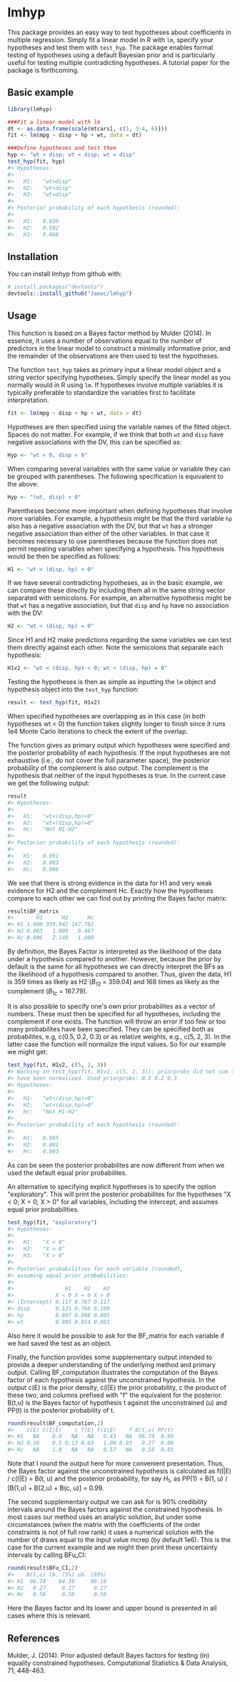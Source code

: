 
<!-- README.md is generated from README.Rmd. Please edit that file -->
lmhyp
=====

This package provides an easy way to test hypotheses about coefficients in multiple regression. Simply fit a linear model in R with `lm`, specify your hypotheses and test them with `test_hyp`. The package enables formal testing of hypotheses using a default Bayesian prior and is particularly useful for testing multiple contradicting hypotheses. A tutorial paper for the package is forthcoming.

Basic example
-------------

``` r
library(lmhyp)

###Fit a linear model with lm
dt <- as.data.frame(scale(mtcars[, c(1, 3:4, 6)]))
fit <- lm(mpg ~ disp + hp + wt, data = dt)

###Define hypotheses and test them
hyp <- "wt > disp; wt < disp; wt = disp"
test_hyp(fit, hyp)
#> Hypotheses:
#> 
#>   H1:   "wt>disp"
#>   H2:   "wt<disp"
#>   H3:   "wt=disp"
#> 
#> Posterior probability of each hypothesis (rounded):
#> 
#>   H1:   0.030
#>   H2:   0.502
#>   H3:   0.468
```

Installation
------------

You can install lmhyp from github with:

``` r
# install.packages("devtools")
devtools::install_github("Jaeoc/lmhyp")
```

Usage
-----

This function is based on a Bayes factor method by Mulder (2014). In essence, it uses a number of observations equal to the number of predictors in the linear model to construct a minimally informative prior, and the remainder of the observations are then used to test the hypotheses.

The function `test_hyp` takes as primary input a linear model object and a string vector specifying hypotheses. Simply specify the linear model as you normally would in R using `lm`. If hypotheses involve multiple variables it is typically preferable to standardize the variables first to facilitate interpretation.

``` r
fit <- lm(mpg ~ disp + hp + wt, data = dt)
```

Hypotheses are then specified using the variable names of the fitted object. Spaces do not matter. For example, if we think that both `wt` and `disp` have negative associations with the DV, this can be specified as:

``` r
Hyp <- "wt < 0, disp < 0"
```

When comparing several variables with the same value or variable they can be grouped with parentheses. The following specification is equivalent to the above:

``` r
Hyp <- "(wt, disp) < 0"
```

Parentheses become more important when defining hypotheses that involve more variables. For example, a hypothesis might be that the third variable `hp` also has a negative association with the DV, but that `wt` has a stronger negative association than either of the other variables. In that case it becomes necessary to use parentheses because the function does not permit repeating variables when specifying a hypothesis. This hypothesis would be then be specified as follows:

``` r
H1 <- "wt < (disp, hp) < 0"
```

If we have several contradicting hypotheses, as in the basic example, we can compare these directly by including them all in the same string vector separated with semicolons. For example, an alternative hypothesis might be that `wt` has a negative association, but that `disp` and `hp` have no association with the DV:

``` r
H2 <- "wt < (disp, hp) = 0"
```

Since H1 and H2 make predictions regarding the same variables we can test them directly against each other. Note the semicolons that separate each hypothesis:

``` r
H1v2 <- "wt < (disp, hp) < 0; wt < (disp, hp) = 0"
```

Testing the hypotheses is then as simple as inputting the `lm` object and hypothesis object into the `test_hyp` function:

``` r
result <- test_hyp(fit, H1v2)
```

When specified hypotheses are overlapping as in this case (in both hypotheses wt &lt; 0) the function takes slightly longer to finish since it runs 1e4 Monte Carlo iterations to check the extent of the overlap.

The function gives as primary output which hypotheses were specified and the posterior probability of each hypothesis. If the input hypotheses are not exhaustive (i.e., do not cover the full parameter space), the posterior probability of the complement is also output. The complement is the hypothesis that neither of the input hypotheses is true. In the current case we get the following output:

``` r
result
#> Hypotheses:
#> 
#>   H1:   "wt<(disp,hp)<0"
#>   H2:   "wt<(disp,hp)=0"
#>   Hc:   "Not H1-H2"
#> 
#> Posterior probability of each hypothesis (rounded):
#> 
#>   H1:   0.991
#>   H2:   0.003
#>   Hc:   0.006
```

We see that there is strong evidence in the data for H1 and very weak evidence for H2 and the complement Hc. Exactly how the hypotheses compare to each other we can find out by printing the Bayes factor matrix:

``` r
result$BF_matrix
#>       H1      H2      Hc
#> H1 1.000 359.042 167.792
#> H2 0.003   1.000   0.467
#> Hc 0.006   2.140   1.000
```

By definition, the Bayes Factor is interpreted as the likelihood of the data under a hypothesis compared to another. However, because the prior by default is the same for all hypotheses we can directly interpret the BFs as the likelihood of a hypothesis compared to another. Thus, given the data, H1 is 359 times as likely as H2 (*B*<sub>12</sub> = 359.04) and 168 times as likely as the complement (*B*<sub>1*c*</sub> = 167.79).

It is also possible to specify one's own prior probabilites as a vector of numbers. These must then be specified for all hypotheses, including the complement if one exists. The function will throw an error if too few or too many probabilites have been specified. They can be specified both as probabilites, e.g, c(0.5, 0.2, 0.3) or as relative weights, e.g., c(5, 2, 3). In the latter case the function will normalize the input values. So for our example we might get:

``` r
test_hyp(fit, H1v2, c(5, 2, 3))
#> Warning in test_hyp(fit, H1v2, c(5, 2, 3)): priorprobs did not sum to 1 and
#> have been normalized. Used priorprobs: 0.5 0.2 0.3
#> Hypotheses:
#> 
#>   H1:   "wt<(disp,hp)<0"
#>   H2:   "wt<(disp,hp)=0"
#>   Hc:   "Not H1-H2"
#> 
#> Posterior probability of each hypothesis (rounded):
#> 
#>   H1:   0.995
#>   H2:   0.001
#>   Hc:   0.003
```

As can be seen the posterior probabilites are now different from when we used the default equal prior probabilites.

An alternative to specifying explicit hypotheses is to specify the option "exploratory". This will print the posterior probabilites for the hypotheses "X &lt; 0; X = 0; X &gt; 0" for all variables, including the intercept, and assumes equal prior probabilities.

``` r
test_hyp(fit, "exploratory")
#> Hypotheses:
#> 
#>   H1:   "X < 0"
#>   H2:   "X = 0"
#>   H3:   "X > 0"
#> 
#> Posterior probabilities for each variable (rounded), 
#> assuming equal prior probabilities:
#> 
#>                H1    H2    H3
#>             X < 0 X = 0 X > 0
#> (Intercept) 0.117 0.767 0.117
#> disp        0.125 0.766 0.109
#> hp          0.897 0.098 0.005
#> wt          0.985 0.014 0.001
```

Also here it would be possible to ask for the BF\_matrix for each variable if we had saved the test as an object.

Finally, the function provides some supplementary output intended to provide a deeper understanding of the underlying method and primary output. Calling BF\_computation illustrates the computation of the Bayes factor of each hypothesis against the unconstrained hypothesis. In the output c(E) is the prior density, c(I|E) the prior probability, c the product of these two, and columns prefixed with "f" the equivalent for the posterior. B(t,u) is the Bayes factor of hypothesis t against the unconstrained (u) and PP(t) is the posterior probability of t.

``` r
round(result$BF_computation,2)
#>    c(E) C(I|E)    c f(E) f(I|E)    f B(t,u) PP(t)
#> H1   NA    0.0   NA   NA   0.43   NA  96.74  0.99
#> H2 0.26    0.5 0.13 0.03   1.00 0.03   0.27  0.00
#> Hc   NA    1.0   NA   NA   0.57   NA   0.58  0.01
```

Note that I round the output here for more convenient presentation. Thus, the Bayes factor against the unconstrained hypothesis is calculated as f(I|E) / c(I|E) = B(t, u) and the posterior probability, for say *H*<sub>1</sub>, as PP(1) = B(1, u) / \[B(1,u) + B(2,u) + B(c, u)\] = 0.99.

The second supplementary output we can ask for is 90% credibility intervals around the Bayes factors against the constrained hypothesis. In most cases our method uses an analytic solution, but under some circumstances (when the matrix with the coefficients of the order constraints is not of full row rank) it uses a numerical solution with the number of draws equal to the input value mcrep (by default 1e6). This is the case for the current example and we might then print these uncertainty intervals by calling BFu\_CI:

``` r
round(result$BFu_CI,2)
#>    B(t,u) lb. (5%) ub. (95%)
#> H1  96.74    94.39     99.19
#> H2   0.27     0.27      0.27
#> Hc   0.58     0.58      0.58
```

Here the Bayes factor and its lower and upper bound is presented in all cases where this is relevant.

References
----------

Mulder, J. (2014). Prior adjusted default Bayes factors for testing (in) equality constrained hypotheses. Computational Statistics & Data Analysis, 71, 448-463.
